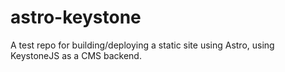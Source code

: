 # astro-keystone
A test repo for building/deploying a static site using Astro, using KeystoneJS as a CMS backend.
